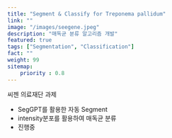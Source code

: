 ```yaml
---
title: "Segment & Classify for Treponema pallidum"
link: ""
image: "/images/seegene.jpeg"
description: "매독균 분류 알고리즘 개발"
featured: true
tags: ["Segmentation", "Classification"]
fact: ""
weight: 99
sitemap: 
    priority : 0.8
---
```

씨젠 의료재단 과제
- SegGPT를 활용한 자동 Segment
- intensity분포를 활용하여 매독균 분류
- 진행중